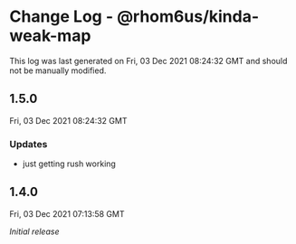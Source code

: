 # Change Log - @rhom6us/kinda-weak-map

This log was last generated on Fri, 03 Dec 2021 08:24:32 GMT and should not be manually modified.

## 1.5.0
Fri, 03 Dec 2021 08:24:32 GMT

### Updates

- just getting rush working

## 1.4.0
Fri, 03 Dec 2021 07:13:58 GMT

_Initial release_

